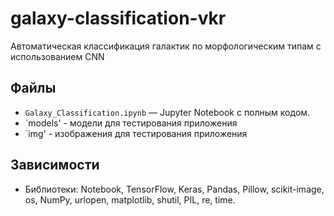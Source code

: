 # galaxy-classification-vkr
Автоматическая классификация галактик по морфологическим типам с использованием CNN
## Файлы
- `Galaxy_Classification.ipynb` — Jupyter Notebook с полным кодом.
- `models' - модели для тестирования приложения
- `img' - изображения для тестирования приложения


## Зависимости
- Библиотеки: Notebook, TensorFlow, Keras, Pandas, Pillow, scikit-image, os, NumPy, urlopen, matplotlib, shutil, PIL, re, time.
